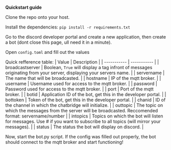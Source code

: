 **Quickstart guide**

Clone the repo onto your host.

Install the dependencies:
`pip install -r requirements.txt`

Go to the discord developer portal and create a new application, then create a bot (dont close this page, ull need it in a minute).

Open `config.toml` and fill out the values

Quick refference table:
| Value | Description |
| ----------- | ----------- |
| broadcastserver | Boolean, `True` will display a tag infront of messages originating from your server, displaying your servers name. |
| servername | The name that will be broadcasted. |
| hostname | IP of the mqtt broker. |
| username | Username used for access to the mqtt broker. |
| password | Password used for access to the mqtt broker. |
| port | Port of the mqtt broker. |
| botid | Application ID of the bot, get this in the developer portal. |
| bottoken | Token of the bot, get this in the developer portal. |
| chanid | ID of the channel in which the chatbridge will initialize. |
| outtopic | The topic on which the messages from the server will be broadcasted. Reccomended format: servername/number |
| intopics | Topics on which the bot will listen for messages. Use # if you want to subscribe to all topics (will mirror your messages). |
| status | The status the bot will display on discord. |

Now, start the bot.py script. If the config was filled out properly, the bot should connect to the mqtt broker and start functioning!